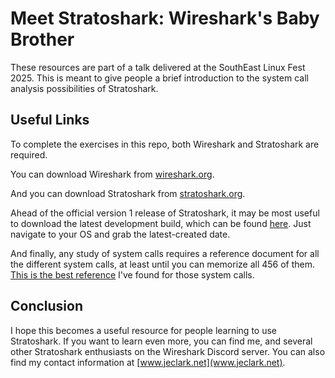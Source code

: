 # Meet Stratoshark: Wireshark's Baby Brother

These resources are part of a talk delivered at the SouthEast Linux Fest 2025. This is meant to give people a brief introduction to the system call analysis possibilities of Stratoshark.

## Useful Links

To complete the exercises in this repo, both Wireshark and Stratoshark are required.

You can download Wireshark from [wireshark.org](wireshark.org).

And you can download Stratoshark from [stratoshark.org](stratoshark.org).

Ahead of the official version 1 release of Stratoshark, it may be most useful to download the latest development build, which can be found [here](https://www.wireshark.org/download/automated/). Just navigate to your OS and grab the latest-created date.

And finally, any study of system calls requires a reference document for all the different system calls, at least until you can memorize all 456 of them. [This is the best reference](https://filippo.io/linux-syscall-table/) I've found for those system calls.

## Conclusion

I hope this becomes a useful resource for people learning to use Stratoshark. If you want to learn even more, you can find me, and several other Stratoshark enthusiasts on the Wireshark Discord server. You can also find my contact information at [www.jeclark.net](www.jeclark.net).
